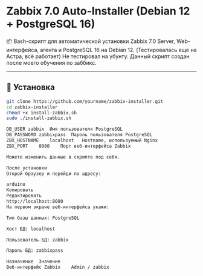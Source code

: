 # Zabbix 7.0 Auto-Installer (Debian 12 + PostgreSQL 16)

📦 Bash-скрипт для автоматической установки Zabbix 7.0 Server, Web-интерфейса, агента и PostgreSQL 16 на Debian 12. (Тестировалась еще на Астра, всё работает)
Не тестировал на убунту.
Данный скрипт создан после моего обучения по заббикс.

---

## 🚀 Установка

```bash
git clone https://github.com/yourname/zabbix-installer.git
cd zabbix-installer
chmod +x install-zabbix.sh
sudo ./install-zabbix.sh

DB_USER	zabbix	Имя пользователя PostgreSQL
DB_PASSWORD	zabbixpass	Пароль пользователя PostgreSQL
ZBX_HOSTNAME	localhost	Hostname, используемый Nginx
ZBX_PORT	8080	Порт веб-интерфейса Zabbix

Можете изменить данные в скрипте под себя.

После установки
Открой браузер и перейди по адресу:

arduino
Копировать
Редактировать
http://localhost:8080
На первом экране веб-интерфейса укажи:

Тип базы данных: PostgreSQL

Хост БД: localhost

Пользователь БД: zabbix

Пароль БД: zabbixpass

Назначение	Значение
Веб-интерфейс Zabbix	Admin / zabbix
